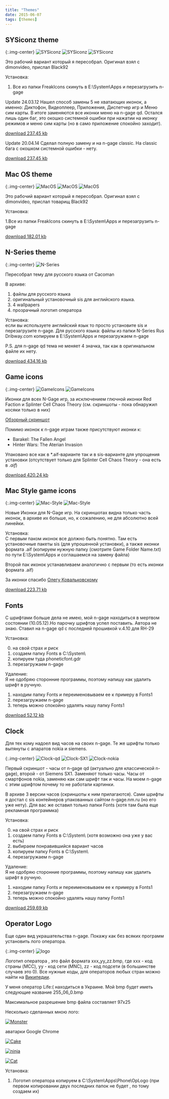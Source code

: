 ```yaml
---
title: "Themes"
date: 2015-06-07
tags: [themes]
---
```


## SYSiconz theme ##

{:.img-center}
![SYSiconz](https://n-gage.site/SYSiconz-one.jpg)
![SYSiconz](https://n-gage.site/SYSiconz-two.jpg)
![SYSiconz](https://n-gage.site/SYSiconz-three.jpg)

Это рабочий вариант который я пересобрал. Оригинал взял с dimonvideo, прислал Black92

Установка:

1. Все из папки FreakIcons скинуть в E:\System\Apps и перезагрузить n-gage

Update 24.03.12 Нашел способ замены 5 не хватающих иконок, а именно: Диктофон, Видеоплеер, Приложения, Диспетчер игр и Меню сим карты. В итоге заменяются все иконки меню на n-gage qd. Остался лишь один баг, это окошко системной ошибки при нажатии на иконку режимов и меню сим карты (но в само приложение спокойно заходит).

[download 237.45 kb](https://n-gage.site/n-gage/themes/FreakIconsQD.zip)

Update 20.04.14 Сделал полную замену и на n-gage classic. На classic бага с окошком системной ошибки - нету.

[download 237.45 kb]()


## Mac OS theme ##

{:.img-center}
![MacOS](https://n-gage.site/MacOS-one.jpg)
![MacOS](https://n-gage.site/MacOS-two.jpg)
![MacOS](https://n-gage.site/MacOS-three.jpg)

Это рабочий вариант который я пересобрал. Оригинал взял с dimonvideo, прислал товарищ Black92

Установка:

1.Все из папки FreakIcons скинуть в E:\System\Apps и перезагрузить n-gage

[download 182.01 kb](https://n-gage.site/n-gage/themes/Mac%20OS.zip)

## N-Series theme ##

{:.img-center}
![N-Series](https://n-gage.site/N_Gage_QD_skin_by_Cacoman.jpg)

Пересобрал тему для русского языка от Cacoman

В архиве:

1. файлы для русского языка
2. оригинальный установочный sis для английского языка.
3. 4 wallpapers
4. прозрачный логотип оператора

Установка: 
<br>
если вы используете английский язык то просто установите sis и перезагрузите n-gage. 
Для русского языка: файлы из папки N-Series Rus Dribway.com копируем в E:\System\Apps и перезагружаем n-gage

P.S. для n-gage qd тема не меняет 4 значка, так как в оригинальном файле их нету.

[download 434.16 kb](https://n-gage.site/n-gage/themes/N-Gage_QD_skin.zip)

## Game icons ##

{:.img-center}
![GameIcons](https://n-gage.site/rectangle-one.jpg)
![GameIcons](https://n-gage.site/rectangle-two.jpg)

Иконки для всех N-Gage игр, за исключением глючной иконки Red Faction и Splinter Cell Chaos Theory (см. скриншоты - пока обнаружил косяки только в них)

[Обзорный скриншот](https://n-gage.site/ngamesiconsuv5.jpg)

Помимо иконок к n-gage играм также присутствуют иконки к:

- Barakel: The Fallen Angel
- Hinter Wars: The Aterian Invasion

Упаковано все как в *.aif-варианте так и в sis-варианте для упрощения установки (отсутствует только для Splinter Cell Chaos Theory - она есть в *.aif*)

[download 420.24 kb](https://n-gage.site/n-gage/themes/game_icons.rar)

## Mac Style game icons ##

{:.img-center}
![Mac-Style](https://n-gage.site/game-one.jpg?raw=1)
![Mac-Style](https://n-gage.site/game-two.jpg?raw=1)

Новые Иконки для N-Gage игр. На скриншотах видна только часть иконок, в архиве их больше, но, к сожалению, не для абсолютно всей линейки.

Установка:
<br>
С первым паком иконок все должно быть понятно. Там есть установочные пакеты sis (для упрошенной установки), а также иконки формата .aif (копируем нужную папку (смотрите Game Folder Name.txt) по пути E:\\System\\Apps и соглашаемся на замену файла)

Второй пак иконок устанавливаем аналогично с первым (то есть иконки формата .aif)

За иконки спасибо [Олегу Ковальковскому](http://vk.com/id136338503)

[download 223.71 kb](https://n-gage.site/n-gage/themes/mac-style-game-icons.zip)

## Fonts ##

С шрифтами больше дела не имею, мой n-gage находиться в мертвом состоянии (10.05.12).Но парочку шрифтов успел поставить.
Автора не знаю. Ставил на n-gage qd с последней прошивкой v.4.10 для RH-29

Установка:

0. на свой страх и риск
1. создаем папку Fonts в С:\\System\\
2. копируем туда phoneticfont.gdr
3. перезагружаем n-gage

Удаление:
<br>
Я не одобряю сторонние программы, поэтому напишу как удалить шрифт в ручную.

1. находим папку Fonts и переименовываем ее к примеру в Fonts1
2. перезагружаем n-gage
3. теперь можно спокойно удалять нашу папку Fonts1


[download 52.12 kb](https://n-gage.site/phoneticfont.zip)

## Clock ##
Для тех кому надоел вид часов на своих n-gage. Те же шрифты только вытянуты с апаратов nokia и siemens.

{:.img-center}
![Clock-qd](https://n-gage.site/Clock-qd.jpg)
![Clock-SX1](https://n-gage.site/Clock-SX1.jpg)
![Clock-nokia](https://n-gage.site/Clock-nokia.jpg)

Первый скриншот - часы от n-gage qd (актуально для классической n-gage), второй - от Siemens SX1. Заменяют только часы. Часы от смартфонов nokia, заменяю как сам шрифт так и часы. На моем n-gage с этим шрифтом почему то не работали картинки.

В архиве 3 версии часов (скриншоты к ним прилагаются). Сами шрифты я достал с sis контейнеров упакованных сайтом n-gage.nm.ru (но его уже нету). Для вас же оставил только папки Fonts (хотя там была еще рекламная программка)

Установка:

0. на свой страх и риск
1. создаем папку Fonts в С:\System\ (хотя возможно она уже у вас есть)
2. выбираем понравившийся вариант часов
3. копируем папку Fonts в С:\System\
4. перезагружаем n-gage

Удаление:
<br>
Я не одобряю сторонние программы, поэтому напишу как удалить шрифт в ручную.

1. находим папку Fonts и переименовываем ее к примеру в Fonts1
2. перезагружаем n-gage
3. теперь можно спокойно удалять нашу папку Fonts1

[download 259.69 kb](https://www.dropbox.com/s/7kzrzxg147kln4v/clock_for_ngage.zip?raw=1)

## Operator Logo ##

Еще один вид украшательства n-gage. Покажу как без всяких программ установить лого оператора.

{:.img-center}
![logo](https://www.dropbox.com/s/xywt00antzxdsze/logo.jpg?raw=1)

Логотип оператора , это файл формата xxx_yy_zz.bmp, где xxx - код страны (MCC), yy - код сети (MNC), zz - код подсети (в большинстве случаев это 0). Все нужные коды, для операторов любых стран можно найти на [Википедии](https://ru.wikipedia.org/wiki/Mobile_Country_Code).

У меня оператор Life:( находиться в Украине. Мой bmp будет иметь следующие название 255_06_0.bmp

Максимальное разрешение bmp файла составляет 97х25

Несколько сделанных мною лого:

[![Monster](https://www.dropbox.com/s/m64d9mvvaxdb3ht/logo.bmp?raw=1)](https://www.dropbox.com/s/m64d9mvvaxdb3ht/logo.bmp?raw=1)

аватарки Google Chrome

[![Cake](https://www.dropbox.com/s/0k7ngmn7usffxo0/Cake.bmp?raw=1)](https://www.dropbox.com/s/0k7ngmn7usffxo0/Cake.bmp?raw=1)

[![ninja](https://www.dropbox.com/s/kh907dmuxt4ojhu/ninja.bmp?raw=1)](https://www.dropbox.com/s/kh907dmuxt4ojhu/ninja.bmp?raw=1)

[![Cat](https://www.dropbox.com/s/saum1fco0a9863u/Cat.bmp?raw=1)](https://www.dropbox.com/s/saum1fco0a9863u/Cat.bmp?raw=1)

Установка:

1. Логотип оператора копируем в C:\\System\\Apps\\Phone\\OpLogo (при первом копировании двух последних папок не будет , по тому создаем их)